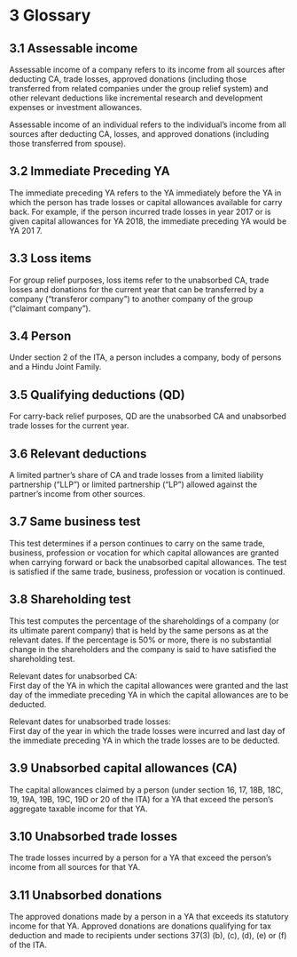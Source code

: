 # 3 Glossary

## 3.1 Assessable income

Assessable income of a company refers to its income from all sources after deducting CA, trade losses, approved donations (including those transferred from related companies under the group relief system) and other relevant deductions like incremental research and development expenses or investment allowances.

Assessable income of an individual refers to the individual’s income from all sources after deducting CA, losses, and approved donations (including those transferred from spouse).

## 3.2 Immediate Preceding YA

The immediate preceding YA refers to the YA immediately before the YA in which the person has trade losses or capital allowances available for carry back. For example, if the person incurred trade losses in year 2017 or is given capital allowances for YA 2018, the immediate preceding YA would be YA 201 7.

## 3.3 Loss items

For group relief purposes, loss items refer to the unabsorbed CA, trade losses and donations for the current year that can be transferred by a company (“transferor company”) to another company of the group (“claimant company”).

## 3.4 Person

Under section 2 of the ITA, a person includes a company, body of persons and a Hindu Joint Family.

## 3.5 Qualifying deductions (QD)

For carry-back relief purposes, QD are the unabsorbed CA and unabsorbed trade losses for the current year.

## 3.6 Relevant deductions

A limited partner’s share of CA and trade losses from a limited liability partnership (“LLP”) or limited partnership (“LP”) allowed against the partner’s income from other sources.

## 3.7 Same business test

This test determines if a person continues to carry on the same trade,
business, profession or vocation for which capital allowances are
granted when carrying forward or back the unabsorbed capital
allowances. The test is satisfied if the same trade, business, profession
or vocation is continued.

## 3.8 Shareholding test

This test computes the percentage of the shareholdings of a company (or its ultimate parent company) that is held by the same persons as at the relevant dates. If the percentage is 50% or more, there is no substantial change in the shareholders and the company is said to have satisfied the shareholding test.

Relevant dates for unabsorbed CA:
<br/> First day of the YA in which the capital allowances were granted and the
last day of the immediate preceding YA in which the capital allowances
are to be deducted.

Relevant dates for unabsorbed trade losses:
<br/>First day of the year in which the trade losses were incurred and last day
of the immediate preceding YA in which the trade losses are to be
deducted.

## 3.9 Unabsorbed capital allowances (CA)

The capital allowances claimed by a person (under section 16, 17, 18B,
18C, 19, 19A, 19B, 19C, 19D or 20 of the ITA) for a YA that exceed the
person’s aggregate taxable income for that YA.

## 3.10 Unabsorbed trade losses

The trade losses incurred by a person for a YA that exceed the person’s
income from all sources for that YA.

## 3.11 Unabsorbed donations

The approved donations made by a person in a YA that exceeds its
statutory income for that YA. Approved donations are donations
qualifying for tax deduction and made to recipients under sections 37(3)
(b), (c), (d), (e) or (f) of the ITA.
